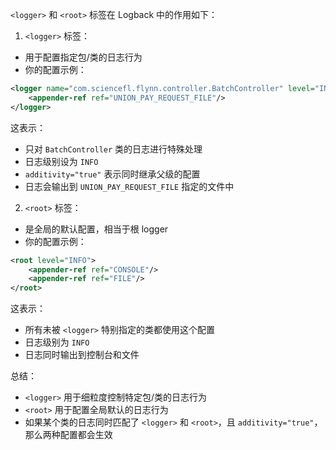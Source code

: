`<logger>` 和 `<root>` 标签在 Logback 中的作用如下：

1. `<logger>` 标签：
- 用于配置指定包/类的日志行为
- 你的配置示例：
```xml
<logger name="com.sciencefl.flynn.controller.BatchController" level="INFO" additivity="true">
    <appender-ref ref="UNION_PAY_REQUEST_FILE"/>
</logger>
```
这表示：
- 只对 `BatchController` 类的日志进行特殊处理
- 日志级别设为 `INFO`
- `additivity="true"` 表示同时继承父级的配置
- 日志会输出到 `UNION_PAY_REQUEST_FILE` 指定的文件中

2. `<root>` 标签：
- 是全局的默认配置，相当于根 logger
- 你的配置示例：
```xml
<root level="INFO">
    <appender-ref ref="CONSOLE"/>
    <appender-ref ref="FILE"/>
</root>
```
这表示：
- 所有未被 `<logger>` 特别指定的类都使用这个配置
- 日志级别为 `INFO`
- 日志同时输出到控制台和文件

总结：
- `<logger>` 用于细粒度控制特定包/类的日志行为
- `<root>` 用于配置全局默认的日志行为
- 如果某个类的日志同时匹配了 `<logger>` 和 `<root>`，且 `additivity="true"`，那么两种配置都会生效